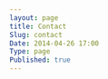 ```yaml
---
layout: page
title: Contact
Slug: contact
Date: 2014-04-26 17:00
Type: page
Published: true
---
```

<script type="text/javascript">
	$(document).ready(function(){

		$("div.#disqus_thread")
			.remove(); //Hide disqus
	});
</script>

<script type="text/javascript" src="//form.jotform.co/jsform/41151799138864"></script>